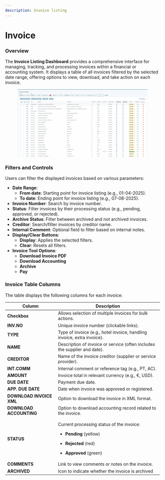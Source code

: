 ```yaml
---
description: Invoice listing
---
```


# Invoice

### Overview

The **Invoice Listing Dashboard** provides a comprehensive interface for managing, tracking, and processing invoices within a financial or accounting system. It displays a table of all invoices filtered by the selected date range, offering options to view, download, and take action on each invoice.

<figure><img src=".gitbook/assets/image (2) (1) (1) (1) (1).png" alt=""><figcaption></figcaption></figure>

### Filters and Controls

Users can filter the displayed invoices based on various parameters:

* **Date Range**:
  * **From date**: Starting point for invoice listing (e.g., 01-04-2025).
  * **To date**: Ending point for invoice listing (e.g., 07-08-2025).
* **Invoice Number**: Search by invoice number.
* **Status**: Filter invoices by their processing status (e.g., pending, approved, or rejected).
* **Archive Status**: Filter between archived and not archived invoices.
* **Creditor**: Search/filter invoices by creditor name.
* **Internal Comment**: Optional field to filter based on internal notes.
* **Display/Clear Buttons**:
  * **Display**: Applies the selected filters.
  * **Clear**: Resets all filters.
* **Invoice Tool Options**:
  * **Download Invoice PDF**
  * **Download Accounting**
  * **Archive**
  * **Pay**

### Invoice Table Columns

The table displays the following columns for each invoice:

| Column                   | Description                                                                                                                                                                                             |
| ------------------------ | ------------------------------------------------------------------------------------------------------------------------------------------------------------------------------------------------------- |
| **Checkbox**             | Allows selection of multiple invoices for bulk actions.                                                                                                                                                 |
| **INV.NO**               | Unique invoice number (clickable links).                                                                                                                                                                |
| **TYPE**                 | Type of invoice (e.g., hotel invoice, handling invoice, extra invoice).                                                                                                                                 |
| **NAME**                 | Description of invoice or service (often includes the supplier and date).                                                                                                                               |
| **CREDITOR**             | Name of the invoice creditor (supplier or service provider).                                                                                                                                            |
| **INT.COMM**             | Internal comment or reference tag (e.g., PT, AC).                                                                                                                                                       |
| **AMOUNT**               | Invoice total in relevant currency (e.g., €, USD).                                                                                                                                                      |
| **DUE DATE**             | Payment due date.                                                                                                                                                                                       |
| **APP. DUE DATE**        | Date when invoice was approved or registered.                                                                                                                                                           |
| **DOWNLOAD INVOICE XML** | Option to download the invoice in XML format.                                                                                                                                                           |
| **DOWNLOAD ACCOUNTING**  | Option to download accounting record related to the invoice.                                                                                                                                            |
| **STATUS**               | <p>Current processing status of the invoice:</p><ul><li><strong>Pending</strong> (yellow)</li></ul><ul><li><strong>Rejected</strong> (red)</li></ul><ul><li><strong>Approved</strong> (green)</li></ul> |
| **COMMENTS**             | Link to view comments or notes on the invoice.                                                                                                                                                          |
| **ARCHIVED**             | Icon to indicate whether the invoice is archived                                                                                                                                                        |
